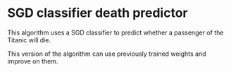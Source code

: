 # SGD classifier death predictor

This algorithm uses a SGD classifier to predict whether a passenger of the Titanic will die.

This version of the algorithm can use previously trained weights and improve on them.